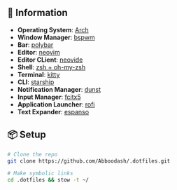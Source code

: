 ## 🍃 Information

- **Operating System**: [Arch](https://archlinux.org)
- **Window Manager**: [bspwm](https://github.com/baskerville/bspwm)
- **Bar**: [polybar](https://github.com/polybar/polybar)
- **Editor**: [neovim](https://neovim.io)
- **Editor CLient**: [neovide](https://neovide.dev)
- **Shell**: [zsh + oh-my-zsh](https://ohmyz.sh)
- **Terminal**: [kitty](https://sw.kovidgoyal.net/kitty/)
- **CLI**: [starship](https://starship.rs)
- **Notification Manager**: [dunst](https://dunst-project.org)
- **Input Manager**: [fcitx5](https://github.com/fcitx5/fcitx5)
- **Application Launcher**: [rofi](https://github.com/davatorium/rofi)
- **Text Expander**: [espanso](https://espanso.org)

## 📦 Setup

```bash
# Clone the repo
git clone https://github.com/Abboodash/.dotfiles.git

# Make symbolic links
cd .dotfiles && stow -t ~/
```
